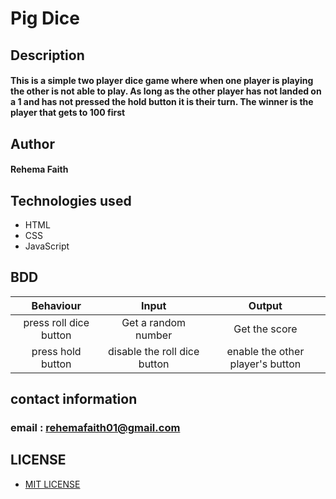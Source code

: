 # Pig Dice  

## Description

#### This is a simple two player  dice game where when one player is playing the other is not able to play. As long as the other player has not landed on a 1 and has not pressed the hold button it is their turn. The winner is the player that  gets to 100 first

## Author

#### Rehema Faith

## Technologies used

* HTML
* CSS
* JavaScript  

## BDD 
 
| Behaviour                | Input                           | Output                      |
| :---------------------:  | :-------------------------:     | :------------------------:  |
| press roll dice button   | Get a random number             | Get the score               |
| press hold button        | disable the roll dice button    | enable the other player's button |

## contact information

### email : rehemafaith01@gmail.com

## LICENSE 

* [MIT LICENSE](LISENCE)
